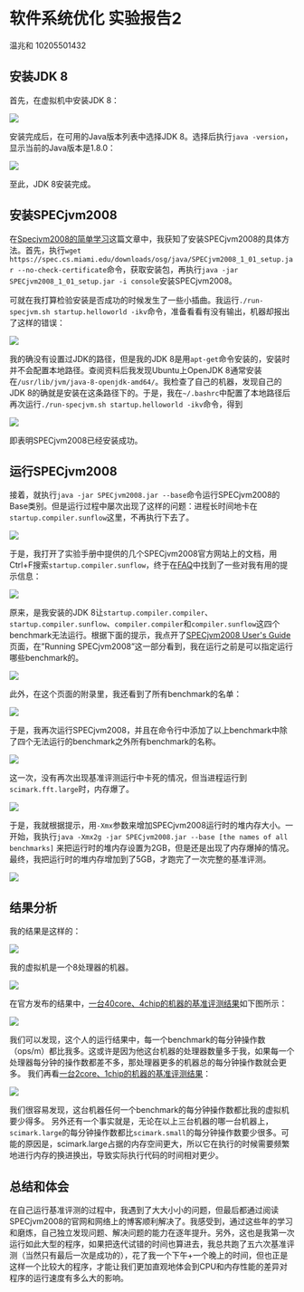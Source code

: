 # 软件系统优化 实验报告2
温兆和 10205501432
## 安装JDK 8
首先，在虚拟机中安装JDK 8：

![](./img/P1.png)

安装完成后，在可用的Java版本列表中选择JDK 8。选择后执行`java -version`，显示当前的Java版本是1.8.0：

![](./img/P2.png)

至此，JDK 8安装完成。

## 安装SPECjvm2008
在[Specjvm2008的简单学习](https://blog.51cto.com/u_11529070/6132431)这篇文章中，我获知了安装SPECjvm2008的具体方法。首先，执行`wget https://spec.cs.miami.edu/downloads/osg/java/SPECjvm2008_1_01_setup.jar --no-check-certificate`命令，获取安装包，再执行`java -jar SPECjvm2008_1_01_setup.jar -i console`安装SPECjvm2008。

可就在我打算检验安装是否成功的时候发生了一些小插曲。我运行`./run-specjvm.sh startup.helloworld -ikv`命令，准备看看有没有输出，机器却报出了这样的错误：

![](./img/P3.png)

我的确没有设置过JDK的路径，但是我的JDK 8是用`apt-get`命令安装的，安装时并不会配置本地路径。查阅资料后我发现Ubuntu上OpenJDK 8通常安装在`/usr/lib/jvm/java-8-openjdk-amd64/`。我检查了自己的机器，发现自己的JDK 8的确就是安装在这条路径下的。于是，我在`~/.bashrc`中配置了本地路径后再次运行`./run-specjvm.sh startup.helloworld -ikv`命令，得到

![](./img/P4.png)

即表明SPECjvm2008已经安装成功。

## 运行SPECjvm2008
接着，就执行`java -jar SPECjvm2008.jar --base`命令运行SPECjvm2008的Base类别。但是运行过程中屡次出现了这样的问题：进程长时间地卡在`startup.compiler.sunflow`这里，不再执行下去了。

![](./img/P5.png)

于是，我打开了实验手册中提供的几个SPECjvm2008官方网站上的文档，用Ctrl+F搜索`startup.compiler.sunflow`，终于在[FAQ](https://www.spec.org/jvm2008/docs/FAQ.html)中找到了一些对我有用的提示信息：

![](./img/P6.png)

原来，是我安装的JDK 8让`startup.compiler.compiler`、`startup.compiler.sunflow`、`compiler.compiler`和`compiler.sunflow`这四个benchmark无法运行。根据下面的提示，我点开了[SPECjvm2008 User's Guide](https://www.spec.org/jvm2008/docs/UserGuide.html)页面，在”Running SPECjvm2008”这一部分看到，我在运行之前是可以指定运行哪些benchmark的。

![](./img/P7.png)

此外，在这个页面的附录里，我还看到了所有benchmark的名单：

![](./img/P8.png)

于是，我再次运行SPECjvm2008，并且在命令行中添加了以上benchmark中除了四个无法运行的benchmark之外所有benchmark的名称。

![](./img/P9.png)

这一次，没有再次出现基准评测运行中卡死的情况，但当进程运行到`scimark.fft.large`时，内存爆了。

![](./img/P10.png)

于是，我就根据提示，用`-Xmx`参数来增加SPECjvm2008运行时的堆内存大小。一开始，我执行`java -Xmx2g -jar SPECjvm2008.jar --base [the names of all benchmarks]`
来把运行时的堆内存设置为2GB，但是还是出现了内存爆掉的情况。最终，我把运行时的堆内存增加到了5GB，才跑完了一次完整的基准评测。

![](./img/P11.png)

## 结果分析
我的结果是这样的：

![](./img/P12.png)

我的虚拟机是一个8处理器的机器。

![](./img/P13.png)

在官方发布的结果中，[一台40core、4chip的机器的基准评测结果](https://www.spec.org/jvm2008/results/res2015q3/jvm2008-20150823-00019.base/SPECjvm2008.base.html)如下图所示：

![](./img/P14.png)

我们可以发现，这个人的运行结果中，每一个benchmark的每分钟操作数（ops/m）都比我多。这或许是因为他这台机器的处理器数量多于我，如果每一个处理器每分钟的操作数都差不多，那处理器更多的机器总的每分钟操作数就会更多。
我们再看[一台2core、1chip的机器的基准评测结果](https://www.spec.org/jvm2008/results/res2009q4/jvm2008-20091021-00007.peak/SPECjvm2008.peak.html)：

![](./img/P15.png)

我们很容易发现，这台机器任何一个benchmark的每分钟操作数都比我的虚拟机要少得多。
另外还有一个事实就是，无论在以上三台机器的哪一台机器上，`scimark.large`的每分钟操作数都比`scimark.small`的每分钟操作数要少很多。可能的原因是，scimark.large占据的内存空间更大，所以它在执行的时候需要频繁地进行内存的换进换出，导致实际执行代码的时间相对更少。

## 总结和体会
在自己运行基准评测的过程中，我遇到了大大小小的问题，但最后都通过阅读SPECjvm2008的官网和网络上的博客顺利解决了。我感受到，通过这些年的学习和磨炼，自己独立发现问题、解决问题的能力在逐年提升。另外，这也是我第一次运行如此大型的程序，如果把迭代试错的时间也算进去，我总共跑了五六次基准评测（当然只有最后一次是成功的），花了我一个下午+一个晚上的时间，但也正是这样一个比较大的程序，才能让我们更加直观地体会到CPU和内存性能的差异对程序的运行速度有多么大的影响。
